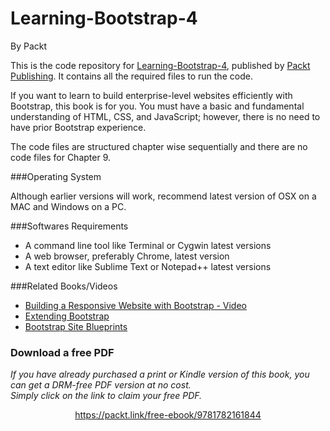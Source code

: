 


# Learning-Bootstrap-4
By Packt

This is the code repository for [Learning-Bootstrap-4](https://www.packtpub.com/web-development/learning-bootstrap-4-second-edition), published by [Packt Publishing](https://www.packtpub.com/). It contains all the required files to run the code.

If you want to learn to build enterprise-level websites efficiently with Bootstrap, this book is
for you. You must have a basic and fundamental understanding of HTML, CSS, and
JavaScript; however, there is no need to have prior Bootstrap experience.

The code files are structured chapter wise sequentially and there are no code files for Chapter 9.

###Operating System

Although earlier versions will work, recommend latest version of OSX on a MAC and Windows on a PC.

###Softwares Requirements

* A command line tool like Terminal or Cygwin  latest versions
* A web browser, preferably Chrome, latest version
* A text editor like Sublime Text or Notepad++ latest versions

###Related Books/Videos

* [Building a Responsive Website with Bootstrap - Video](https://www.packtpub.com/web-development/building-responsive-website-bootstrap-video?utm_source=github&utm_medium=repoository&utm_campaign=9781782164982)
* [Extending Bootstrap](https://www.packtpub.com/web-development/extending-bootstrap?utm_source=github&utm_medium=repository&utm_campaign=9781782168416)
* [Bootstrap Site Blueprints](https://www.packtpub.com/web-development/bootstrap-site-blueprints?utm_source=github&utm_medium=repository&utm_campaign=9781782164524)
### Download a free PDF

 <i>If you have already purchased a print or Kindle version of this book, you can get a DRM-free PDF version at no cost.<br>Simply click on the link to claim your free PDF.</i>
<p align="center"> <a href="https://packt.link/free-ebook/9781782161844">https://packt.link/free-ebook/9781782161844 </a> </p>